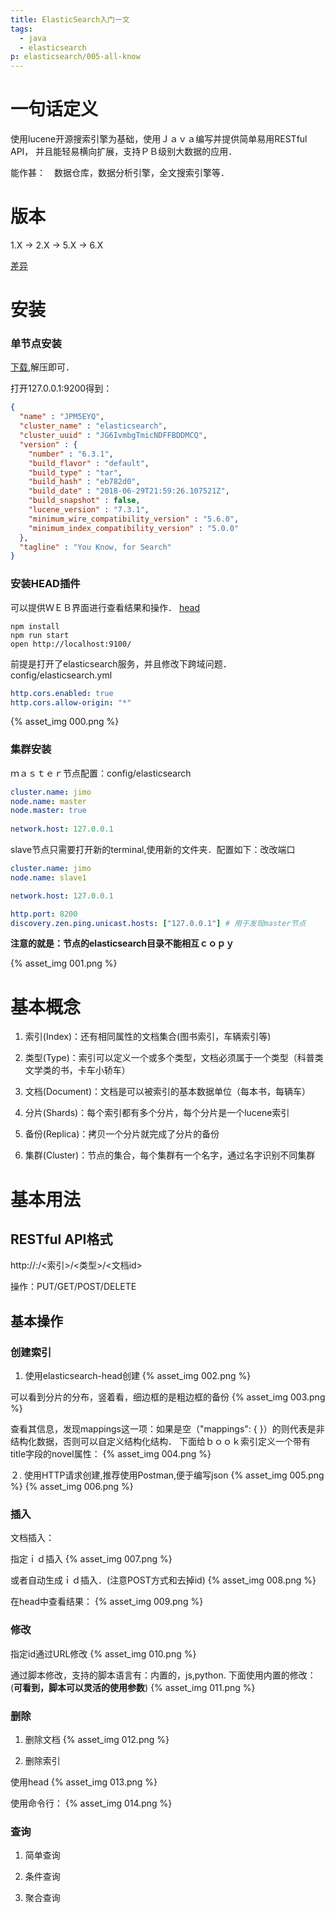 ```yaml
---
title: ElasticSearch入门一文
tags:
  - java
  - elasticsearch
p: elasticsearch/005-all-know
---
```


# 一句话定义
使用lucene开源搜索引擎为基础，使用Ｊａｖａ编写并提供简单易用RESTful API，
并且能轻易横向扩展，支持ＰＢ级别大数据的应用．

能作甚：　数据仓库，数据分析引擎，全文搜索引擎等．

# 版本
1.X -> 2.X -> 5.X -> 6.X

[差异](https://www.elastic.co/guide/en/elasticsearch/reference/current/setup-upgrade.html)

# 安装
### 单节点安装
[下载](https://www.elastic.co/downloads/elasticsearch),解压即可．

打开127.0.0.1:9200得到：
```json
{
  "name" : "JPM5EYQ",
  "cluster_name" : "elasticsearch",
  "cluster_uuid" : "JG6IvmbgTmicNDFFBDDMCQ",
  "version" : {
    "number" : "6.3.1",
    "build_flavor" : "default",
    "build_type" : "tar",
    "build_hash" : "eb782d0",
    "build_date" : "2018-06-29T21:59:26.107521Z",
    "build_snapshot" : false,
    "lucene_version" : "7.3.1",
    "minimum_wire_compatibility_version" : "5.6.0",
    "minimum_index_compatibility_version" : "5.0.0"
  },
  "tagline" : "You Know, for Search"
}
```
### 安装HEAD插件
可以提供ＷＥＢ界面进行查看结果和操作．
[head](https://github.com/mobz/elasticsearch-head)

```shell
npm install
npm run start
open http://localhost:9100/
```
前提是打开了elasticsearch服务，并且修改下跨域问题．
config/elasticsearch.yml
```yml
http.cors.enabled: true
http.cors.allow-origin: "*"
```

{% asset_img 000.png %}


### 集群安装
ｍａｓｔｅｒ节点配置：config/elasticsearch
```yml
cluster.name: jimo
node.name: master
node.master: true
 
network.host: 127.0.0.1
```
slave节点只需要打开新的terminal,使用新的文件夹．配置如下：改改端口
```yml
cluster.name: jimo
node.name: slave1

network.host: 127.0.0.1

http.port: 8200
discovery.zen.ping.unicast.hosts: ["127.0.0.1"] # 用于发现master节点
```
**注意的就是：节点的elasticsearch目录不能相互ｃｏｐｙ**

{% asset_img 001.png %}

# 基本概念
1. 索引(Index)：还有相同属性的文档集合(图书索引，车辆索引等)

2. 类型(Type)：索引可以定义一个或多个类型，文档必须属于一个类型（科普类文学类的书，卡车小轿车）

3. 文档(Document)：文档是可以被索引的基本数据单位（每本书，每辆车）

4. 分片(Shards)：每个索引都有多个分片，每个分片是一个lucene索引

5. 备份(Replica)：拷贝一个分片就完成了分片的备份

6. 集群(Cluster)：节点的集合，每个集群有一个名字，通过名字识别不同集群

# 基本用法
## RESTful API格式
http://<ip>:<port>/<索引>/<类型>/<文档id>

操作：PUT/GET/POST/DELETE

## 基本操作
### 创建索引
1. 使用elasticsearch-head创建
{% asset_img 002.png %}

可以看到分片的分布，竖着看，细边框的是粗边框的备份
{% asset_img 003.png %}

查看其信息，发现mappings这一项：如果是空（"mappings": { }）的则代表是非结构化数据，否则可以自定义结构化结构．
下面给ｂｏｏｋ索引定义一个带有title字段的novel属性：
{% asset_img 004.png %}

２. 使用HTTP请求创建,推荐使用Postman,便于编写json
{% asset_img 005.png %}
{% asset_img 006.png %}

### 插入
文档插入：

指定ｉｄ插入
{% asset_img 007.png %}

或者自动生成ｉｄ插入．(注意POST方式和去掉id)
{% asset_img 008.png %}

在head中查看结果：
{% asset_img 009.png %}

### 修改
指定id通过URL修改
{% asset_img 010.png %}

通过脚本修改，支持的脚本语言有：内置的，js,python.
下面使用内置的修改：(**可看到，脚本可以灵活的使用参数**)
{% asset_img 011.png %}

### 删除
1. 删除文档
{% asset_img 012.png %}

2. 删除索引

使用head
{% asset_img 013.png %}

使用命令行：
{% asset_img 014.png %}

### 查询
1. 简单查询

2. 条件查询

3. 聚合查询

